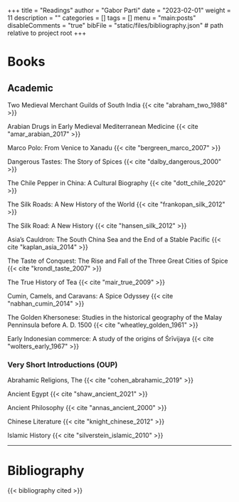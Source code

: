 +++
title = "Readings"
author = "Gabor Parti"
date = "2023-02-01"
weight = 11
description = ""
categories = []
tags = []
menu = "main:posts"
disableComments = "true"
bibFile = "static/files/bibliography.json" # path relative to project root
+++

# Books

<!-- <div class="avatar"><img src="/images/avatar.jpg" alt="avatar"><img src="/images/avatar.jpg" alt="avatar"><img src="/images/avatar.jpg" alt="avatar"></div> -->
## Academic

<!-- {{< cite "" >}} -->

<!-- <i class="fa fa-1x fa-star"></i> <i class="fa fa-1x fa-star"></i> <i class="fa fa-1x fa-star"></i> <i class="fa fa-1x fa-star"></i> <i class="fa fa-1x fa-star-half"></i> -->

Two Medieval Merchant Guilds of South India {{< cite "abraham_two_1988" >}}

Arabian Drugs in Early Medieval Mediterranean Medicine {{< cite "amar_arabian_2017" >}}

Marco Polo: From Venice to Xanadu {{< cite "bergreen_marco_2007" >}}

Dangerous Tastes: The Story of Spices {{< cite "dalby_dangerous_2000" >}} 

The Chile Pepper in China: A Cultural Biography {{< cite "dott_chile_2020" >}}

The Silk Roads: A New History of the World {{< cite "frankopan_silk_2012" >}}

The Silk Road: A New History {{< cite "hansen_silk_2012" >}}

Asia’s Cauldron: The South China Sea and the End of a Stable Pacific {{< cite "kaplan_asia_2014" >}}

The Taste of Conquest: The Rise and Fall of the Three Great Cities of Spice {{< cite "krondl_taste_2007" >}} 

The True History of Tea {{< cite "mair_true_2009" >}}

Cumin, Camels, and Caravans: A Spice Odyssey {{< cite "nabhan_cumin_2014" >}}

The Golden Khersonese: Studies in the historical geography of the Malay Penninsula before A. D. 1500 {{< cite "wheatley_golden_1961" >}}

Early Indonesian commerce: A study of the origins of Śrīvijaya {{< cite "wolters_early_1967" >}}





### <i class="fa fa-1x fa-bolt"></i> Very Short Introductions (OUP)

Abrahamic Religions, The {{< cite "cohen_abrahamic_2019" >}}

Ancient Egypt {{< cite "shaw_ancient_2021" >}}

Ancient Philosophy {{< cite "annas_ancient_2000" >}}

Chinese Literature {{< cite "knight_chinese_2012" >}}

Islamic History {{< cite "silverstein_islamic_2010" >}}

<!-- linguistics, mongols -->


<!-- ## Fiction -->



***

# Bibliography

{{< bibliography cited >}}